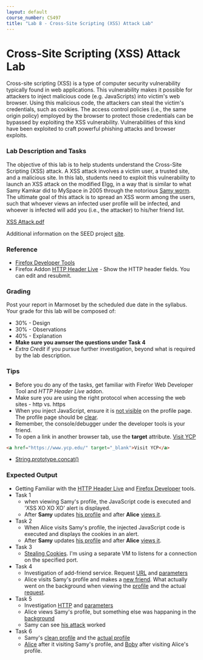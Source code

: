 ```yaml
---
layout: default
course_number: CS497
title: "Lab 8 - Cross-Site Scripting (XSS) Attack Lab"
---
```


# Cross-Site Scripting (XSS) Attack Lab
Cross-site scripting (XSS) is a type of computer security vulnerability typically found in web applications. This vulnerability makes it possible for attackers to inject malicious code (e.g. JavaScripts) into victim's web browser. Using this malicious code, the attackers can steal the victim's credentials, such as cookies. The access control policies (i.e., the same origin policy) employed by the browser to protect those credentials can be bypassed by exploiting the XSS vulnerability. Vulnerabilities of this kind have been exploited to craft powerful phishing attacks and browser exploits.

### Lab Description and Tasks

The objective of this lab is to help students understand the Cross-Site Scripting (XSS) attack. A XSS attack involves a victim user, a trusted site, and a malicious site. In this lab, students need to exploit this vulnerability to launch an XSS attack on the modified Elgg, in a way that is similar to what Samy Kamkar did to MySpace in 2005 through the notorious [Samy worm](https://samy.pl/myspace/tech.html). The ultimate goal of this attack is to spread an XSS worm among the users, such that whoever views an infected user profile will be infected, and whoever is infected will add you (i.e., the attacker) to his/her friend list.

[XSS Attack.pdf](Web_XSS_Elgg.pdf)

Additional information on the SEED project [site](http://www.cis.syr.edu/~wedu/seed/Labs_16.04/Web/Web_XSS_Elgg/). 

### Reference
- [Firefox Developer Tools](https://developer.mozilla.org/en-US/docs/Tools)
- Firefox Addon [HTTP Header Live](https://addons.mozilla.org/en-US/firefox/addon/http-header-live/?src=search) - Show the HTTP header fields. You can edit and resubmit.

### Grading
Post your report in Marmoset by the scheduled due date in the syllabus. Your grade for this lab will be composed of:
- 30% - Design
- 30% - Observations
- 40% - Explanation
- **Make sure you awnser the questions under Task 4**
- *Extra Credit* if you pursue further investigation, beyond what is required by the lab description.

### Tips
- Before you do any of the tasks, get familiar with Firefor Web Developer Tool and *HTTP Header Live* addon.
- Make sure you are using the right protocol when accessing the web sites - http vs. https 
- When you inject JavaScript, ensure it is [not visible](xss/samy_incorrect_code.png) on the profile page. The profile page should be [clear](xss/samy_correct_code.png). 
- Remember, the console/debugger under the developer tools is your friend. 
- To open a link in another browser tab, use the **target** attribute. <a href="https://www.ycp.edu/" target="_blank">Visit YCP</a>
```HTML
<a href="https://www.ycp.edu/" target="_blank">Visit YCP</a>
```
- [String.prototype.concat()](https://developer.mozilla.org/en-US/docs/Web/JavaScript/Reference/Global_Objects/String/concat)

### Expected Output
- Getting Familiar with the [HTTP Header Live](xss/post_http_headers.png/) and [Firefox Developer](xss/post_dev_tools.png) tools.
- Task 1
  - when viewing Samy's profile, the JavaScript code is executed and 'XSS XO XO XO' alert is displayed. 
  - After **Samy** updates [his profile](xss\task1_updating_profile.PNG) and after **Alice** [views it](xss/task1_alice_view_samy_profile.png). 
- Task 2
  - When Alice visits Samy's profile, the injected JavaScript code is executed and displays the cookies in an alert. 
  - After **Samy** updates [his profile](xss\task2_updating_profile.PNG) and after **Alice** [views it](xss/task2_alice_view_samy_profile.png).
- Task 3
  - [Stealing Cookies](xss/task3_stealing_cookies.png). I'm using a separate VM to listens for a connection on the specified port. 
- Task 4
  - Investigation of add-friend service. Request [URL](xss/task4_add_a_friend.png) and [parameters](xss/task4_add_a_friend_parameters.png) 
  - Alice visits Samy's profile and makes a [new friend](xss/task4_alice_is_friends_with_samy.png). What actually went on the background when viewing the [profile](xss/task4_alice_is_friends_with_samy_http.png) and the actual [request](xss/task4_alice_is_friends_with_samy_request.png).
- Task 5
  - Investigation [HTTP](xss/task5_profile_edit_http.png) and [parameters](xss/task5_profile_edit_parameters_png.PNG)
  - Alice views Samy's profile, but something else was happaning in the [background](xss/task5_alice_views_samy_profile_html.png)
  - Samy can see [his attack](xss/task5_profile_edit_from_samy.png) worked
- Task 6
  - Samy's [clean profile](xss/task6_samy.png) and the [actual profile](xss/task6_samy_profile.png)
  - [Alice](xss/task6_alice_after_samy.png) after it visiting Samy's profile, and [Boby](xss/task6_boby_after_alice.png) after visiting Alice's profile.  
